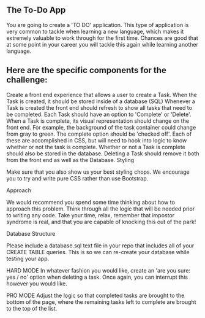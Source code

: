 The To-Do App
------
You are going to create a 'TO DO' application. This type of application is very common to tackle when learning a new language, which makes it extremely valuable to work through for the first time. Chances are good that at some point in your career you will tackle this again while learning another language.

Here are the specific components for the challenge:
---
Create a front end experience that allows a user to create a Task.
When the Task is created, it should be stored inside of a database (SQL)
Whenever a Task is created the front end should refresh to show all tasks that need to be completed.
Each Task should have an option to 'Complete' or 'Delete'.
When a Task is complete, its visual representation should change on the front end. For example, the background of the task container could change from gray to green. The complete option should be 'checked off'. Each of these are accomplished in CSS, but will need to hook into logic to know whether or not the task is complete.
Whether or not a Task is complete should also be stored in the database.
Deleting a Task should remove it both from the front end as well as the Database.
Styling

Make sure that you also show us your best styling chops. We encourage you to try and write pure CSS rather than use Bootstrap.

Approach

We would recommend you spend some time thinking about how to approach this problem. Think through all the logic that will be needed prior to writing any code. Take your time, relax, remember that impostor syndrome is real, and that you are capable of knocking this out of the park!

Database Structure

Please include a database.sql text file in your repo that includes all of your CREATE TABLE queries. This is so we can re-create your database while testing your app.

HARD MODE
In whatever fashion you would like, create an 'are you sure: yes / no' option when deleting a task. Once again, you can interrupt this however you would like.

PRO MODE
Adjust the logic so that completed tasks are brought to the bottom of the page, where the remaining tasks left to complete are brought to the top of the list.

